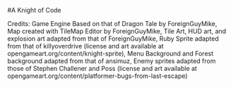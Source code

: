 #A Knight of Code

Credits:
Game Engine Based on that of Dragon Tale by ForeignGuyMike,
Map created with TileMap Editor by ForeignGuyMike,
Tile Art, HUD art, and explosion art adapted from that of ForeignGuyMike,
Ruby Sprite adapted from that of killyoverdrive (license and art available at opengameart.org/content/knight-sprite),
Menu Background and Forest background adapted from that of ansimuz,
Enemy sprites adapted from those of Stephen Challener and Poss
(license and art available at opengameart.org/content/platformer-bugs-from-last-escape)
